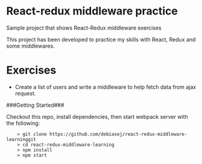 # React-redux middleware practice

Sample project that shows React-Redux middleware exercises

This project has been developed to practice my skills with React, Redux and some middlewares.

# Exercises

- Create a list of users and write a middleware to help fetch data from ajax request.

###Getting Started###

Checkout this repo, install dependencies, then start webpack server with the following:

```
	> git clone https://github.com/debiasej/react-redux-middleware-learninggit
	> cd react-redux-middleware-learning
	> npm install
	> npm start
```
